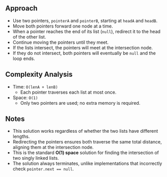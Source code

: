 ## Approach

- Use two pointers, `pointerA` and `pointerB`, starting at `headA` and `headB`.
- Move both pointers forward one node at a time.
- When a pointer reaches the end of its list (`null`), redirect it to the head of the other list.
- Continue moving the pointers until they meet.
- If the lists intersect, the pointers will meet at the intersection node.
- If they do not intersect, both pointers will eventually be `null` and the loop ends.

## Complexity Analysis

- Time: `O(lenA + lenB)`
    - Each pointer traverses each list at most once.
- Space: `O(1)`
    - Only two pointers are used; no extra memory is required.

## Notes

- This solution works regardless of whether the two lists have different lengths.
- Redirecting the pointers ensures both traverse the same total distance, aligning them at the intersection node.
- This is the standard **O(1) space** solution for finding the intersection of two singly linked lists.
- The solution always terminates, unlike implementations that incorrectly check `pointer.next == null`.

